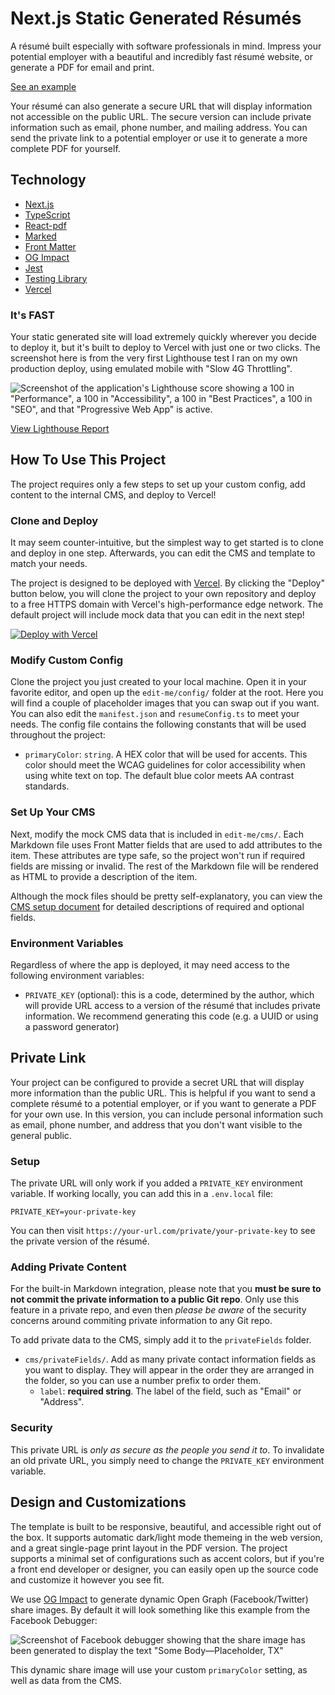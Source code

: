 # Next.js Static Generated Résumés

A résumé built especially with software professionals in mind. Impress your potential employer with a beautiful and incredibly fast résumé website, or generate a PDF for email and print.

[See an example](https://nextjs-resume-generator.vercel.app/)

Your résumé can also generate a secure URL that will display information not accessible on the public URL. The secure version can include private information such as email, phone number, and mailing address. You can send the private link to a potential employer or use it to generate a more complete PDF for yourself.

## Technology

- [Next.js](https://nextjs.org)
- [TypeScript](https://www.typescriptlang.org/)
- [React-pdf](https://react-pdf.org/)
- [Marked](https://marked.js.org/)
- [Front Matter](https://frontmatter.codes/docs/markdown)
- [OG Impact](https://ogimpact.sh/)
- [Jest](https://jestjs.io/)
- [Testing Library](https://testing-library.com/)
- [Vercel](https://vercel.com/)

### It's FAST

Your static generated site will load extremely quickly wherever you decide to deploy it, but it's built to deploy to Vercel with just one or two clicks. The screenshot here is from the very first Lighthouse test I ran on my own production deploy, using emulated mobile with "Slow 4G Throttling".

![Screenshot of the application's Lighthouse score showing a 100 in "Performance", a 100 in "Accessibility", a 100 in "Best Practices", a 100 in "SEO", and that "Progressive Web App" is active.](docs/lighthouse.png)

[View Lighthouse Report](docs/lighthouse-report.pdf)

## How To Use This Project

The project requires only a few steps to set up your custom config, add content to the internal CMS, and deploy to Vercel!

### Clone and Deploy

It may seem counter-intuitive, but the simplest way to get started is to clone and deploy in one step. Afterwards, you can edit the CMS and template to match your needs.

The project is designed to be deployed with [Vercel](https://vercel.com). By clicking the "Deploy" button below, you will clone the project to your own repository and deploy to a free HTTPS domain with Vercel's high-performance edge network. The default project will include mock data that you can edit in the next step!

[![Deploy with Vercel](https://vercel.com/button)](https://vercel.com/new/clone?repository-url=https%3A%2F%2Fgithub.com%2Fcolinhemphill%2Fnextjs-resume&env=PRIVATE_KEY&envDescription=Environment%20variables%20needed%20to%20run%20the%20application%20and%20provide%20private%20information%20links&envLink=https%3A%2F%2Fgithub.com%2Fcolinhemphill%2Fnextjs-resume%23environment-variables&project-name=nextjs-resume&repo-name=nextjs-resume&demo-title=Next.js%20R%C3%A9sum%C3%A9&demo-description=An%20example%20Next.js%20static%20r%C3%A9sum%C3%A9)

### Modify Custom Config

Clone the project you just created to your local machine. Open it in your favorite editor, and open up the `edit-me/config/` folder at the root. Here you will find a couple of placeholder images that you can swap out if you want. You can also edit the `manifest.json` and `resumeConfig.ts` to meet your needs. The config file contains the following constants that will be used throughout the project:

- `primaryColor`: `string`. A HEX color that will be used for accents. This color should meet the WCAG guidelines for color accessibility when using white text on top. The default blue color meets AA contrast standards.

### Set Up Your CMS

Next, modify the mock CMS data that is included in `edit-me/cms/`. Each Markdown file uses Front Matter fields that are used to add attributes to the item. These attributes are type safe, so the project won't run if required fields are missing or invalid. The rest of the Markdown file will be rendered as HTML to provide a description of the item.

Although the mock files should be pretty self-explanatory, you can view the [CMS setup document](README-CMS.md) for detailed descriptions of required and optional fields.

### Environment Variables

Regardless of where the app is deployed, it may need access to the following environment variables:

- `PRIVATE_KEY` (optional): this is a code, determined by the author, which will provide URL access to a version of the résumé that includes private information. We recommend generating this code (e.g. a UUID or using a password generator)

## Private Link

Your project can be configured to provide a secret URL that will display more information than the public URL. This is helpful if you want to send a complete résumé to a potential employer, or if you want to generate a PDF for your own use. In this version, you can include personal information such as email, phone number, and address that you don't want visible to the general public.

### Setup

The private URL will only work if you added a `PRIVATE_KEY` environment variable. If working locally, you can add this in a `.env.local` file:

```
PRIVATE_KEY=your-private-key
```

You can then visit `https://your-url.com/private/your-private-key` to see the private version of the résumé.

### Adding Private Content

For the built-in Markdown integration, please note that you **must be sure to not commit the private information to a public Git repo**. Only use this feature in a private repo, and even then _please be aware_ of the security concerns around commiting private information to any Git repo.

To add private data to the CMS, simply add it to the `privateFields` folder.

- `cms/privateFields/`. Add as many private contact information fields as you want to display. They will appear in the order they are arranged in the folder, so you can use a number prefix to order them.
  - `label`: **required string**. The label of the field, such as "Email" or "Address".

### Security

This private URL is _only as secure as the people you send it to_. To invalidate an old private URL, you simply need to change the `PRIVATE_KEY` environment variable.

## Design and Customizations

The template is built to be responsive, beautiful, and accessible right out of the box. It supports automatic dark/light mode themeing in the web version, and a great single-page print layout in the PDF version. The project supports a minimal set of configurations such as accent colors, but if you're a front end developer or designer, you can easily open up the source code and customize it however you see fit.

We use [OG Impact](https://ogimpact.sh/) to generate dynamic Open Graph (Facebook/Twitter) share images. By default it will look something like this example from the Facebook Debugger:

![Screenshot of Facebook debugger showing that the share image has been generated to display the text "Some Body—Placeholder, TX"](docs/facebookDebugger.png)

This dynamic share image will use your custom `primaryColor` setting, as well as data from the CMS.
